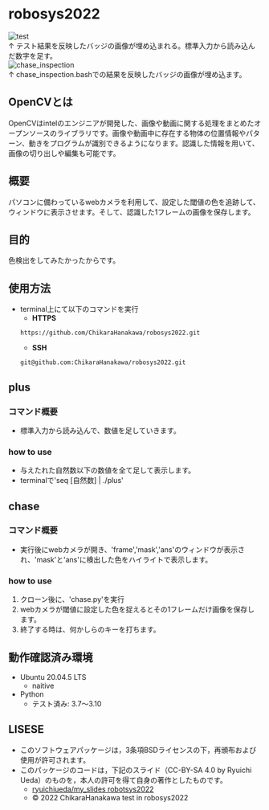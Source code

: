 # robosys2022
![test](https://github.com/ChikaraHanakawa/robosys2022/actions/workflows/test.yml/badge.svg)  
↑ テスト結果を反映したバッジの画像が埋め込まれる。標準入力から読み込んだ数字を足す。  
![chase_inspection](https://github.com/ChikaraHanakawa/robosys2022/actions/workflows/chase_inspection.yml/badge.svg)  
↑ chase_inspection.bashでの結果を反映したバッジの画像が埋め込ます。  

## OpenCVとは
OpenCVはintelのエンジニアが開発した、画像や動画に関する処理をまとめたオープンソースのライブラリです。画像や動画中に存在する物体の位置情報やパターン、動きをプログラムが識別できるようになります。認識した情報を用いて、画像の切り出しや編集も可能です。  
## 概要
パソコンに備わっているwebカメラを利用して、設定した閾値の色を追跡して、ウィンドウに表示させます。そして、認識した1フレームの画像を保存します。  
## 目的
色検出をしてみたかったからです。  
## 使用方法
* terminal上にて以下のコマンドを実行  
  * **HTTPS**  
  ```
  https://github.com/ChikaraHanakawa/robosys2022.git
  ```
  * **SSH**  
  ```
  git@github.com:ChikaraHanakawa/robosys2022.git
  ```
## plus
### コマンド概要
* 標準入力から読み込んで、数値を足していきます。  
### how to use
* 与えたれた自然数以下の数値を全て足して表示します。  
* terminalで'seq [自然数] | ./plus'  
## chase
### コマンド概要
* 実行後にwebカメラが開き、'frame','mask','ans'のウィンドウが表示され、'mask'と'ans'に検出した色をハイライトで表示します。  
### how to use
1. クローン後に、'chase.py'を実行
2. webカメラが閾値に設定した色を捉えるとその1フレームだけ画像を保存します。  
3. 終了する時は、何かしらのキーを打ちます。  
## 動作確認済み環境
* Ubuntu 20.04.5 LTS
  * naitive
* Python
  * テスト済み: 3.7〜3.10
## LISESE
* このソフトウェアパッケージは，3条項BSDライセンスの下，再頒布および使用が許可されます。  
* このパッケージのコードは，下記のスライド（CC-BY-SA 4.0 by Ryuichi Ueda）のものを，本人の許可を得て自身の著作としたものです。  
  * [ryuichiueda/my_slides robotsys2022](https://github.com/ryuichiueda/my_slides/tree/master/robosys_2022)
  * © 2022 ChikaraHanakawa test in robosys2022
